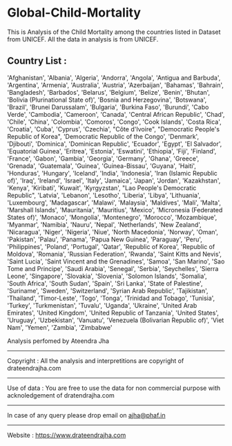 # Global-Child-Mortality
This is Analysis of the Child Mortality among the countries listed in Dataset from UNICEF. 
All the data in analysis is from UNICEF.

Country List :
----------
'Afghanistan', 'Albania', 'Algeria', 'Andorra', 'Angola',
       'Antigua and Barbuda', 'Argentina', 'Armenia', 'Australia',
       'Austria', 'Azerbaijan', 'Bahamas', 'Bahrain', 'Bangladesh',
       'Barbados', 'Belarus', 'Belgium', 'Belize', 'Benin', 'Bhutan',
       'Bolivia (Plurinational State of)', 'Bosnia and Herzegovina',
       'Botswana', 'Brazil', 'Brunei Darussalam', 'Bulgaria',
       'Burkina Faso', 'Burundi', 'Cabo Verde', 'Cambodia', 'Cameroon',
       'Canada', 'Central African Republic', 'Chad', 'Chile', 'China',
       'Colombia', 'Comoros', 'Congo', 'Cook Islands', 'Costa Rica',
       'Croatia', 'Cuba', 'Cyprus', 'Czechia', "Côte d'Ivoire",
       "Democratic People's Republic of Korea",
       'Democratic Republic of the Congo', 'Denmark', 'Djibouti',
       'Dominica', 'Dominican Republic', 'Ecuador', 'Egypt',
       'El Salvador', 'Equatorial Guinea', 'Eritrea', 'Estonia',
       'Eswatini', 'Ethiopia', 'Fiji', 'Finland', 'France', 'Gabon',
       'Gambia', 'Georgia', 'Germany', 'Ghana', 'Greece', 'Grenada',
       'Guatemala', 'Guinea', 'Guinea-Bissau', 'Guyana', 'Haiti',
       'Honduras', 'Hungary', 'Iceland', 'India', 'Indonesia',
       'Iran (Islamic Republic of)', 'Iraq', 'Ireland', 'Israel', 'Italy',
       'Jamaica', 'Japan', 'Jordan', 'Kazakhstan', 'Kenya', 'Kiribati',
       'Kuwait', 'Kyrgyzstan', "Lao People's Democratic Republic",
       'Latvia', 'Lebanon', 'Lesotho', 'Liberia', 'Libya', 'Lithuania',
       'Luxembourg', 'Madagascar', 'Malawi', 'Malaysia', 'Maldives',
       'Mali', 'Malta', 'Marshall Islands', 'Mauritania', 'Mauritius',
       'Mexico', 'Micronesia (Federated States of)', 'Monaco', 'Mongolia',
       'Montenegro', 'Morocco', 'Mozambique', 'Myanmar', 'Namibia',
       'Nauru', 'Nepal', 'Netherlands', 'New Zealand', 'Nicaragua',
       'Niger', 'Nigeria', 'Niue', 'North Macedonia', 'Norway', 'Oman',
       'Pakistan', 'Palau', 'Panama', 'Papua New Guinea', 'Paraguay',
       'Peru', 'Philippines', 'Poland', 'Portugal', 'Qatar',
       'Republic of Korea', 'Republic of Moldova', 'Romania',
       'Russian Federation', 'Rwanda', 'Saint Kitts and Nevis',
       'Saint Lucia', 'Saint Vincent and the Grenadines', 'Samoa',
       'San Marino', 'Sao Tome and Principe', 'Saudi Arabia', 'Senegal',
       'Serbia', 'Seychelles', 'Sierra Leone', 'Singapore', 'Slovakia',
       'Slovenia', 'Solomon Islands', 'Somalia', 'South Africa',
       'South Sudan', 'Spain', 'Sri Lanka', 'State of Palestine',
       'Suriname', 'Sweden', 'Switzerland', 'Syrian Arab Republic',
       'Tajikistan', 'Thailand', 'Timor-Leste', 'Togo', 'Tonga',
       'Trinidad and Tobago', 'Tunisia', 'Turkey', 'Turkmenistan',
       'Tuvalu', 'Uganda', 'Ukraine', 'United Arab Emirates',
       'United Kingdom', 'United Republic of Tanzania', 'United States',
       'Uruguay', 'Uzbekistan', 'Vanuatu',
       'Venezuela (Bolivarian Republic of)', 'Viet Nam', 'Yemen',
       'Zambia', 'Zimbabwe'

Analysis perfomed by Ateendra Jha

--------------------------
Copyright :  All the analysis and interpretitions are copyright of drateendrajha.com

--------------------------
Use of data :  You are free to use the data for non commercial purpose with acknoledgement of dratendrajha.com

--------------------------
In case of any query please drop email on ajha@phaf.in

--------------------------
Website : https://www.drateendrajha.com
